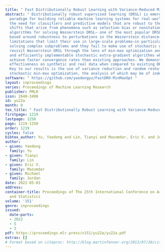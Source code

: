 ```yaml
---
title: " Fast Distributionally Robust Learning with Variance-Reduced Min-Max Optimization "
abstract: " Distributionally robust supervised learning (DRSL) is emerging as a key
  paradigm for building reliable machine learning systems for real-world applications–reflecting
  the need for classifiers and predictive models that are robust to the distribution
  shifts that arise from phenomena such as selection bias or nonstationarity. Existing
  algorithms for solving Wasserstein DRSL— one of the most popular DRSL frameworks
  based around robustness to perturbations in the Wasserstein distance—have serious
  limitations that limit their use in large-scale problems—in particular they involve
  solving complex subproblems and they fail to make use of stochastic gradients. We
  revisit Wasserstein DRSL through the lens of min-max optimization and derive scalable
  and efficiently implementable stochastic extra-gradient algorithms which provably
  achieve faster convergence rates than existing approaches. We demonstrate their
  effectiveness on synthetic and real data when compared to existing DRSL approaches.
  Key to our results is the use of variance reduction and random reshuffling to accelerate
  stochastic min-max optimization, the analysis of which may be of independent interest. "
software: " https://github.com/yaodongyu/FastDRO-MinMaxOpt "
layout: inproceedings
series: Proceedings of Machine Learning Research
publisher: PMLR
issn: 2640-3498
id: yu22a
month: 0
tex_title: " Fast Distributionally Robust Learning with Variance-Reduced Min-Max Optimization "
firstpage: 1219
lastpage: 1250
page: 1219-1250
order: 1219
cycles: false
bibtex_author: Yu, Yaodong and Lin, Tianyi and Mazumdar, Eric V. and Jordan, Michael
author:
- given: Yaodong
  family: Yu
- given: Tianyi
  family: Lin
- given: Eric V.
  family: Mazumdar
- given: Michael
  family: Jordan
date: 2022-05-03
address:
container-title: Proceedings of The 25th International Conference on Artificial Intelligence
  and Statistics
volume: '151'
genre: inproceedings
issued:
  date-parts:
  - 2022
  - 5
  - 3
pdf: https://proceedings.mlr.press/v151/yu22a/yu22a.pdf
extras: []
# Format based on citeproc: http://blog.martinfenner.org/2013/07/30/citeproc-yaml-for-bibliographies/
---
```

